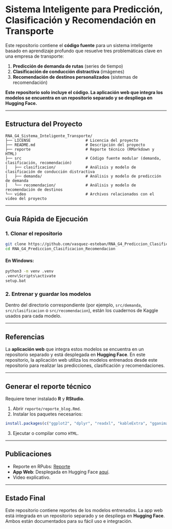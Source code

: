 # Sistema Inteligente para Predicción, Clasificación y Recomendación en Transporte

Este repositorio contiene el **código fuente** para un sistema inteligente basado en aprendizaje profundo que resuelve tres problemáticas clave en una empresa de transporte:

1. **Predicción de demanda de rutas** (series de tiempo)
2. **Clasificación de conducción distractiva** (imágenes)
3. **Recomendación de destinos personalizados** (sistemas de recomendación)

**Este repositorio solo incluye el código. La aplicación web que integra los modelos se encuentra en un repositorio separado y se despliega en Hugging Face.**

---

## Estructura del Proyecto

```
RNA_G4_Sistema_Inteligente_Transporte/
├── LICENSE                        # Licencia del proyecto
├── README.md                      # Descripción del proyecto
├── reporte                        # Reporte técnico (RMarkdown y HTML)
├── src                            # Código fuente modular (demanda, clasificación, recomendación)
│   ├── clasificacion/             # Análisis y modelo de clasificación de conducción distractiva
│   ├── demanda/                   # Análisis y modelo de predicción de demanda
│   └── recomendacion/             # Análisis y modelo de recomendación de destinos
└── video                          # Archivos relacionados con el video del proyecto
```

---

## Guía Rápida de Ejecución

### 1. Clonar el repositorio

```bash
git clone https://github.com/vasquez-esteban/RNA_G4_Prediccion_Clasificacion_Recomendacion
cd RNA_G4_Prediccion_Clasificacion_Recomendacion
```

#### En Windows:

```bash
python3 -m venv .venv
.venv\Scripts\activate
setup.bat
```

### 2. Entrenar y guardar los modelos

Dentro del directorio correspondiente (por ejemplo, `src/demanda`, `src/clasificacion` o `src/recomendacion`), están los cuadernos de Kaggle usados para cada modelo.

---

## Referencias

La **aplicación web** que integra estos modelos se encuentra en un repositorio separado y está desplegada en **Hugging Face**. En este repositorio, la aplicación web utiliza los modelos entrenados desde este repositorio para realizar las predicciones, clasificación y recomendaciones.

---

## Generar el reporte técnico

Requiere tener instalado **R** y **RStudio**.

1. Abrir `reporte/reporte_blog.Rmd`.
2. Instalar los paquetes necesarios:

```r
install.packages(c("ggplot2", "dplyr", "readxl", "kableExtra", "gganimate"))
```

3. Ejecutar o compilar como `HTML`.

---

## Publicaciones

- Reporte en RPubs: [Reporte](https://rpubs.com/evasp/rna-g4-trabajo3)
- **App Web**: Desplegada en Hugging Face [aquí](https://huggingface.co/spaces/evasp/rna-g4-trabajo3).
- Video explicativo.

---

## Estado Final

Este repositorio contiene reportes de los modelos entrenados. La app web está integrada en un repositorio separado y se despliega en **Hugging Face**. Ambos están documentados para su fácil uso e integración.
